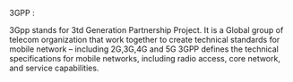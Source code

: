 3GPP :

3Gpp stands for 3td Generation Partnership Project.
It is a Global group of telecom  organization that work together to create technical standards for mobile network – 
including 2G,3G,4G and 5G
3GPP defines the technical specifications for mobile networks, including radio access, core network, and service capabilities.
